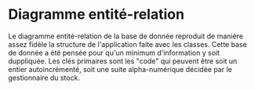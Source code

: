 # Diagramme entité-relation

Le diagramme entité-relation de la base de donnée reproduit de manière
assez fidèle la structure de l'application faite avec les classes. Cette
base de donnée a été pensée pour qu'un minimum d'information y soit
duppliquée. Les clés primaires sont les "code" qui peuvent être soit un
entier autoincrémenté, soit une suite alpha-numérique décidée par le
gestionnaire du stock.
